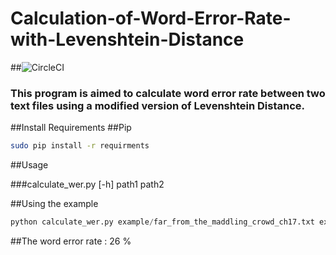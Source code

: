 # Calculation-of-Word-Error-Rate-with-Levenshtein-Distance
##![CircleCI]( https://circleci.com/gh/lulazaria/Calculation-of-WER-with-Levenshtein-distance/tree/master)
### This program is aimed to calculate word error rate between two text files using a modified version of Levenshtein Distance.
##Install Requirements
##Pip

```bash
sudo pip install -r requirments 
```

##Usage

###calculate_wer.py [-h] path1 path2

##Using the example

```python 
python calculate_wer.py example/far_from_the_maddling_crowd_ch17.txt example/far_from_the_maddling_crowd_ch17(transcribed).txt
```

##The word error rate : 26 %


 
